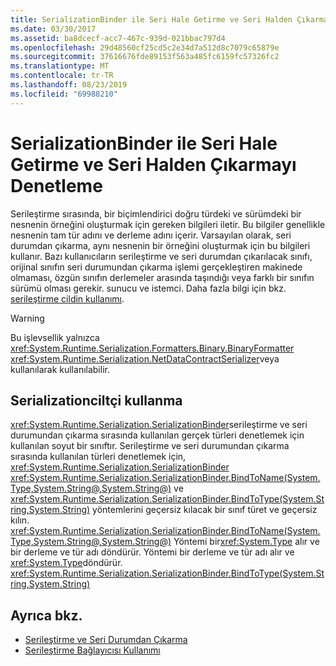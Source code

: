 ```yaml
---
title: SerializationBinder ile Seri Hale Getirme ve Seri Halden Çıkarmayı Denetleme
ms.date: 03/30/2017
ms.assetid: ba8dcecf-acc7-467c-939d-021bbac797d4
ms.openlocfilehash: 29d48560cf25cd5c2e34d7a512d8c7079c65879e
ms.sourcegitcommit: 37616676fde89153f563a485fc6159fc57326fc2
ms.translationtype: MT
ms.contentlocale: tr-TR
ms.lasthandoff: 08/23/2019
ms.locfileid: "69988210"
---
```

# <a name="controlling-serialization-and-deserialization-with-serializationbinder"></a>SerializationBinder ile Seri Hale Getirme ve Seri Halden Çıkarmayı Denetleme
Serileştirme sırasında, bir biçimlendirici doğru türdeki ve sürümdeki bir nesnenin örneğini oluşturmak için gereken bilgileri iletir. Bu bilgiler genellikle nesnenin tam tür adını ve derleme adını içerir. Varsayılan olarak, seri durumdan çıkarma, aynı nesnenin bir örneğini oluşturmak için bu bilgileri kullanır. Bazı kullanıcıların serileştirme ve seri durumdan çıkarılacak sınıfı, orijinal sınıfın seri durumundan çıkarma işlemi gerçekleştiren makinede olmaması, özgün sınıfın derlemeler arasında taşındığı veya farklı bir sınıfın sürümü olması gerekir. sunucu ve istemci. Daha fazla bilgi için bkz. [serileştirme cildin kullanımı](../../../../docs/framework/wcf/samples/usage-of-serialization-binder.md).  
  
> [!WARNING]
> Bu işlevsellik yalnızca <xref:System.Runtime.Serialization.Formatters.Binary.BinaryFormatter> <xref:System.Runtime.Serialization.NetDataContractSerializer>veya kullanılarak kullanılabilir.  
  
## <a name="using-serializationbinder"></a>Serializationciltçi kullanma  
 <xref:System.Runtime.Serialization.SerializationBinder>serileştirme ve seri durumundan çıkarma sırasında kullanılan gerçek türleri denetlemek için kullanılan soyut bir sınıftır. Serileştirme ve seri durumundan çıkarma sırasında kullanılan türleri denetlemek için, <xref:System.Runtime.Serialization.SerializationBinder> <xref:System.Runtime.Serialization.SerializationBinder.BindToName(System.Type,System.String@,System.String@)> ve <xref:System.Runtime.Serialization.SerializationBinder.BindToType(System.String,System.String)> yöntemlerini geçersiz kılacak bir sınıf türet ve geçersiz kılın. <xref:System.Runtime.Serialization.SerializationBinder.BindToName(System.Type,System.String@,System.String@)> Yöntemi bir<xref:System.Type> alır ve bir derleme ve tür adı döndürür. Yöntemi bir derleme ve tür adı alır ve <xref:System.Type>döndürür. <xref:System.Runtime.Serialization.SerializationBinder.BindToType(System.String,System.String)>  
  
## <a name="see-also"></a>Ayrıca bkz.

- [Serileştirme ve Seri Durumdan Çıkarma](../../../../docs/framework/wcf/feature-details/serialization-and-deserialization.md)
- [Serileştirme Bağlayıcısı Kullanımı](../../../../docs/framework/wcf/samples/usage-of-serialization-binder.md)
